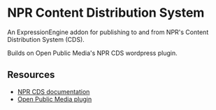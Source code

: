 # NPR Content Distribution System

An ExpressionEngine addon for publishing to and from NPR's Content Distribution System (CDS).

Builds on Open Public Media's NPR CDS wordpress plugin.

## Resources

- [NPR CDS documentation](https://npr.github.io/content-distribution-service/)
- [Open Public Media plugin](https://github.com/OpenPublicMedia/npr-cds-wordpress)
